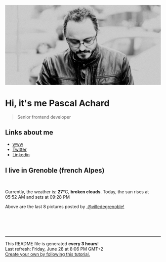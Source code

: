 ![Pascal Achard](./images/photo-pascal-achard.jpg)
# Hi, it's me Pascal Achard
> Senior frontend developer

## Links about me
- [www](https://www.pascal-achard.com)
- [Twitter](https://twitter.com/botmaster)
- [Linkedin](http://www.linkedin.com/in/pascal-achard)


## I live in Grenoble (french Alpes)
<img src="https://openweathermap.org/img/wn/04d@2x.png" alt="">

Currently, the weather is: **27**°C, **broken clouds**.
Today, the sun rises at 05:52 AM and sets at 09:28 PM

Above are the last 8 pictures posted by <a href="https://www.instagram.com/villedegrenoble/" target="_blank"><img alt="" src="https://upload.wikimedia.org/wikipedia/commons/thumb/e/e7/Instagram_logo_2016.svg/1024px-Instagram_logo_2016.svg.png" width="20"/> @villedegrenoble!</a>

<p style="display: flex; flex-wrap: wrap; gap: 20px;">
        <img src="https://cdn1.picuki.com/hosted-by-instagram/q/0exhNuNYnjBcaS3SYdxKjf8F2vJ1Wg5SZ60STLepjSVmIR1vLHOapZA0mpCj4yRwKg5lHDeVeSBk4IIqVVVVClcVO0LbSLKBSjlQ66ScVO6ivDFl9JZgnbo1KHIcYXGq9cspUQmYdSgIGaYDG7uo%7C%7CesJ%7C%7CPnucjcFrjOMNbRKmDdttdCwFahlza4lsfe4kx2xu5xncG114WNxahlw5OLUqQUCSKnjMcF6saR5UvoPjsBRprygmCG2GGM5b295BTGS9IjOkqg8iyDXdzQspjD3Ee8EIU8hjl246iMpqKcAvaP1DdlA6Kkzn7bQa1EtanZD4RFqncmcuBKcazC+%7C%7CWJz4kGVwbCzL6lr89P%7C%7CLa7NBeTI9QL1SonGHoF0ClI3NPGGBU%7C%7Coc8abCfdDg6dpK%7C%7CJm%7C%7C2341xyTU5jm5UMlVXhNxTuOUcQmG6m5kPvwtEjegQKdqQNmyM7oLucK.jpeg" alt="" width="200"/>
        <img src="https://cdn1.picuki.com/hosted-by-instagram/q/0exhNuNYnjBcaS3SYdxKjf8F2vJ1Wg5SZ60STLepjSVmIR1vLHOapZA0mpCl6yRxIwVgFDeSYztk7IkpVVlYAj19NULcT7eIST1Q56WbV+%7C%7CN0DNl8J9jkLw9LXMdY3Oo9MsuVQmYdSgIGaYDG7uo+qhT5aGuO1lQpzb9d7JGmC4E5ZPiZ6x29Zk0v7GEj0Xx7oolaT5O9T9sdwcrptPTpCkeXfPiM8M6pq56AIgCifgG6vuzynXuV1IkeFFxHzPC7qGTzdEopi%7C%7CRZDYJrGqJUa4eGlkzs139shI8760BudShZJpM+N8ZkObUT2RaCCE+4R1pr5e8lCvIV2usxh5%7C%7C2U2G7YeEZdACj8XeEcrOeP%7C%7Cung%7C%7CKZeDwJf4feT9cJLKEHlzfIqL7Uo5WntYfTMdv7n2f+hWEVqKl30pbMhcbuji7IqFkS%7C%7CXJzfmR8WPj1xDWqwNroZnrLZ9Smg1KtMqItFAtISjlI5EcfQvY2m8xG9odKbyby8qC.jpeg" alt="" width="200"/>
        <img src="https://cdn1.picuki.com/hosted-by-instagram/q/0exhNuNYnjBcaS3SYdxKjf8F2vJ1Wg9SZ60STLepjSVmIR1vLHOapZA0mpCl6yRxIwVgFDeSYztk7IsiV1RXCj19NULcT7SATDZV6KiaVu7N1jJh%7C%7CJ5hkLw8KXQfYXGv9scuVwmYdSgIGaYDG7uo+qhT5aGuO1lQpzaEW+oR9z5G7NCnV6xhz580r6GDhx+oucoyIDND%7C%7CHg1JU46o9CUqTUHGsv+MfF3pLUqF+dVzPgL6NDhkyblPDg7XGJNOX2T7NPwyOUtkyTOQRRh9WbhQq02cm0xsAS45wEQk60PqcOhN48wjrNt96nQc2UGXGRumB9ricmQjQ6YR0SuyG5Y5jX85ripXPQL9rjqEKGydJ666GSTSv+MWbhPXy1CVbrZWwKMcMqXPuxVvohON812xHPi9he5dYDO+ABhAG1mtgWpKptSZN7E8oCH02Hg1SqngRc81sO+JuUKkAp%7C%7Cp5farzl1ekPVDMwSYzaFjAR0.jpeg" alt="" width="200"/>
        <img src="https://cdn1.picuki.com/hosted-by-instagram/q/0exhNuNYnjBcaS3SYdxKjf8F2vJ1Wg9SZ60STLepjSVmIR1vLHOapZA0mpCl6yRxIwVgFDeSYztk7IoqUVpVAz19NULcTLyLTDZV6KicU+7N0TRv855nk74zJHUaY3au8MIlXAmYdSgIGaYDG7uo%7C%7Ceoe5vvwZDcCuDuTM+UtzCVG%7C%7CMm0X51wm8Qf8fTT0FOzv9R3GzNJzWM1eVorrdPOrzQeEff0NZo59+90QrkFhNQR6uj8mij2EmInPVFwFA+cu5+czr5Qwxzmdwo382L6YvAvLHoPlUyJ7icA5YcAnoKEIYto9uR+tKTaEUcobj1o9wNPsbWctmXOa2L0iA4HhWnU%7C%7CbCwcfYjmZ71PK6wT%7C%7Ca84wXhPZ%7C%7CEOe5haU9aLeb3B3LGDaebJo0Kss4cOLYcmV348wW%7C%7CI%7C%7C2hmhx5WWUavBWyL6tDZvy81q6u+0j40iSUqyQ5o+buU7ZthX1X3ZeY5iNLVGTxLM9NIhP+42FkHdsdJ+iQyr3wM7sEdx0EAZoarjzThcYNdEA=.jpeg" alt="" width="200"/>
        <img src="https://cdn1.picuki.com/hosted-by-instagram/q/0exhNuNYnjBcaS3SYdxKjf8F2vJ1Wg9SZ60STLepjSVmIR1vLHOapZA0mpCj4yRwKg5lHDeVeSBk4IIqU1RYDFsVOE3aTreJSj1X56+RVuehvD1m85dhnL43KXMbZXKo9sYoUmKpNWwSDv5PHL%7C%7Clo7gX5v%7C%7CsbCgEpjuSKrVCkGZTjse3TO9%7C%7C2pYf5%7C%7CHSv1izv9QpcmkazXgpdAd4+pvlpDk1VOCtIc17q7VySKNBicMCv6K81Sa8H2QkaHp%7C%7CECKet8XCkONFui3rSzY57zz2F%7C%7Cp9EEIdvlqztEtilLQ6kpykP5VE7M9vuo7BS0Adbz5JrlJrlJngtgz8OWP5yGFz4kHyhLCycKNx68C2KvvABYvW7RjiPqbJPJx6DyJbP634AFyJCcalFpBfkZt4SLV4wWee2SOMU7qt5j13MBZBonKECc8mFaXJ5vqAoDHvjD6xsw4%7C%7CzZS5KOYIng==.jpeg" alt="" width="200"/>
        <img src="https://cdn1.picuki.com/hosted-by-instagram/q/0exhNuNYnjBcaS3SYdxKjf8F2vJ1Wg9SZ60STLepjSVmIR1vLHOapZA0mpCl6yRxIwVgFDeSYztk7IoqUF5YDD19NULcTLeNST1Q56SaXO%7C%7CN0jBh8Z5gkr88LXUWY3Cm8MUrUgmYdSgIGaYDG7uo+qhT5aGuO1lQpzaEW+oR9z5G7NCnV6xhz580r6GDhx+oucoyIDND%7C%7CHg1JU46o9CUqTUHGsv+MfF3pLUqF+dczPgL6NDhkyblED8zYjpbASrIv9%7C%7CwyOUtkyTNfCIuqjXhQq02cm0xsAS45wEQk60PqcOhN48wjrNt96nQc2UGXGRumB9ricmQjQ6YRmqQxm1IyDT+5oapXNoP8rjELuuzQp666GSTSv+MWbhPXy1CVbrZWwKMcMqXPuoMhKcYSsp56E6Q1lGSZJ%7C%7CEiD5XKA1hiTq+Xcp8cMmM8va21VLSuwiKsD881sO+JuUKkAp4pubfrzl1ekPVDMwSYzaFjAR0.jpeg" alt="" width="200"/>
        <img src="https://cdn1.picuki.com/hosted-by-instagram/q/0exhNuNYnjBcaS3SYdxKjf8F2vJ1Wg5SZ60STLepjSVmIR1vLHOapZA0mpCl6yRxIwVgFDeSYztk7IkrV11XAj19NUPXTLSITjpc5q+RUunN1Txk8J5pkb8zKXQbYnWu8ssqUAmYdSgIGaYDG7uo+qhT5aGuO1lQpzb9d7JGmC4E5ZPiZ6x29Zk0v7GEj0Xx7oolaT5O9T9sdwcrptPTpCkeXfPiM8M6pq56AIgCifgG6vuzynXuV1IkeFFxHzPCmaznmuExoTPnczoJrGqJUa4TGR8mrlr9shI8760BudShZJpM+N8ZkObUT2RaCCE+4R1pr5e8lCvIV2usxh5%7C%7C2U2G7IecaNAsoYLeL8rPe8HE1Az0X+TwA%7C%7C4feT9cJLKEHlzfIqL7Uo5WntYfTMdv7nqEoQSeV6bb8zUiKjt5jGyHNcRocvbK6Iu+032B2yqv9FEUkZS8U7kO2Al8tMqItFAtISjiVekYfQvY2m8xG9odKbyby8qC.jpeg" alt="" width="200"/>
        <img src="https://cdn1.picuki.com/hosted-by-instagram/q/0exhNuNYnjBcaS3SYdxKjf8F2vJ1Wg5SZ60STLepjSVmIR1vLHOapZA0mpCl6yRxIwVgFDeSYztk7IkvVFxSAz19NUPXTbyORT1R6qSfUunN0DNl8pdhnL83LXIeZHet8cpDCnicKyVHDe0AUqinrPUX5vPvaSgNpzbDW+AB3HtYocSbXfMg9YJ2tvKf1h+1rbs%7C%7CJwJC5jYyJ0YmttjUvncJWPOkf506pqV5T7kfnsYC+e7j1Sa3HCsVdW1BFDGL59qRyag8iyDXez07pmuFca0MEFw4qXCehkE6nJopra%7C%7C2IZhBn%7C%7Cs8vP32Y1dWXDx8hjVPsbX7lCDPNTfkigVbxF%7C%7CQw7C5d8Eto4ytCOmwAPXN9TjvWoiMOaF9DlQFC+v4d3qND8TzVOwcxa8BTrZNml228lHwIfb71E4hVApruheoDpsoatLP%7C%7Cbyx50PGpDHX+V4Qk9qzV4dq7nQL6P2O%7C%7CiFWQSnHD+lFIWPnn18nT4gWKersu86CLddMSywUN41O8mPY0sEO.jpeg" alt="" width="200"/>
</p>

------------
<p>This README file is generated <b>every 3 hours</b>!
    <br />Last refresh: Friday, June 28 at 8:06 PM GMT+2
    <br /><a href="https://medium.com/@th.guibert/how-to-create-a-self-updating-readme-md-for-your-github-profile-f8b05744ca91">Create your own by following this tutorial.</a>
</p>
<p><a href="https://github.com/botmaster/botmaster/actions/workflows/main.yaml"><img alt="" src="https://github.com/botmaster/botmaster/actions/workflows/main.yaml/badge.svg" /></a></p>

